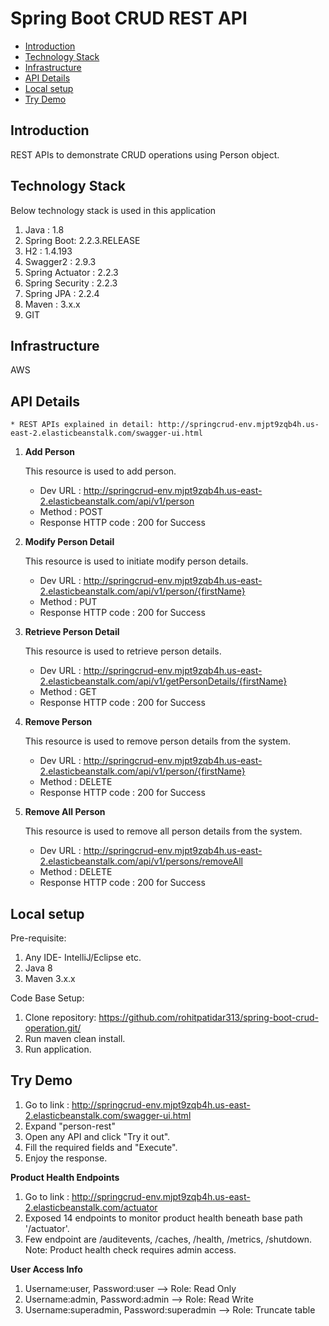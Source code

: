 Spring Boot CRUD REST API
========

+ [Introduction](#introduction)
+ [Technology Stack](#technology-stack)
+ [Infrastructure](#infrastructure)
+ [API Details](#api-details)
+ [Local setup](#local-setup)
+ [Try Demo](#try-demo)


## Introduction
REST APIs to demonstrate CRUD operations using Person object.


## Technology Stack
Below technology stack is used in this application
1)  Java : 1.8
2)  Spring Boot: 2.2.3.RELEASE
3)  H2 : 1.4.193
4)  Swagger2 : 2.9.3
5)  Spring Actuator : 2.2.3
6)  Spring Security : 2.2.3
7)  Spring JPA : 2.2.4
8)  Maven : 3.x.x
9)  GIT


## Infrastructure
AWS


## API Details

	* REST APIs explained in detail: http://springcrud-env.mjpt9zqb4h.us-east-2.elasticbeanstalk.com/swagger-ui.html

1) **Add Person**

    This resource is used to add person.

    * Dev URL : http://springcrud-env.mjpt9zqb4h.us-east-2.elasticbeanstalk.com/api/v1/person
    * Method : POST
    * Response HTTP code : 200 for Success


2) **Modify Person Detail**

    This resource is used to initiate modify person details.

    * Dev URL : http://springcrud-env.mjpt9zqb4h.us-east-2.elasticbeanstalk.com/api/v1/person/{firstName}
    * Method : PUT
    * Response HTTP code : 200 for Success


3) **Retrieve Person Detail**

    This resource is used to retrieve person details.

    * Dev URL : http://springcrud-env.mjpt9zqb4h.us-east-2.elasticbeanstalk.com/api/v1/getPersonDetails/{firstName}
    * Method : GET
    * Response HTTP code : 200 for Success


4) **Remove Person**

    This resource is used to remove person details from the system.

    * Dev URL : http://springcrud-env.mjpt9zqb4h.us-east-2.elasticbeanstalk.com/api/v1/person/{firstName}
    * Method : DELETE
    * Response HTTP code : 200 for Success

4) **Remove All Person**

    This resource is used to remove all person details from the system.

    * Dev URL : http://springcrud-env.mjpt9zqb4h.us-east-2.elasticbeanstalk.com/api/v1/persons/removeAll
    * Method : DELETE
    * Response HTTP code : 200 for Success

## Local setup
Pre-requisite:
1) Any IDE- IntelliJ/Eclipse etc.
2) Java 8
3) Maven 3.x.x

Code Base Setup:
1) Clone repository: https://github.com/rohitpatidar313/spring-boot-crud-operation.git/
2) Run maven clean install.
3) Run application.

## Try Demo
1) Go to link : http://springcrud-env.mjpt9zqb4h.us-east-2.elasticbeanstalk.com/swagger-ui.html
2) Expand "person-rest"
3) Open any API and click "Try it out".
4) Fill the required fields and "Execute".
5) Enjoy the response.

**Product Health Endpoints**
1) Go to link : http://springcrud-env.mjpt9zqb4h.us-east-2.elasticbeanstalk.com/actuator
2) Exposed 14 endpoints to monitor product health beneath base path '/actuator'.
3) Few endpoint are /auditevents, /caches, /health, /metrics, /shutdown.
Note: Product health check requires admin access.

**User Access Info**
1) Username:user, Password:user --> Role: Read Only
2) Username:admin, Password:admin --> Role: Read Write
3) Username:superadmin, Password:superadmin --> Role: Truncate table
